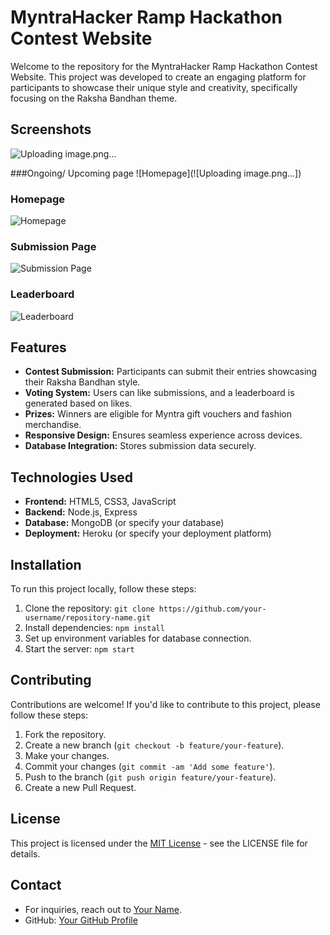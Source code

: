 # MyntraHacker Ramp Hackathon Contest Website

Welcome to the repository for the MyntraHacker Ramp Hackathon Contest Website. This project was developed to create an engaging platform for participants to showcase their unique style and creativity, specifically focusing on the Raksha Bandhan theme.

## Screenshots
![Uploading image.png…]()

###Ongoing/ Upcoming page
![Homepage](![Uploading image.png…])

### Homepage
![Homepage](screenshots/homepage.png)

### Submission Page
![Submission Page](screenshots/submission.png)

### Leaderboard
![Leaderboard](screenshots/leaderboard.png)

## Features

- **Contest Submission:** Participants can submit their entries showcasing their Raksha Bandhan style.
- **Voting System:** Users can like submissions, and a leaderboard is generated based on likes.
- **Prizes:** Winners are eligible for Myntra gift vouchers and fashion merchandise.
- **Responsive Design:** Ensures seamless experience across devices.
- **Database Integration:** Stores submission data securely.

## Technologies Used

- **Frontend:** HTML5, CSS3, JavaScript
- **Backend:** Node.js, Express
- **Database:** MongoDB (or specify your database)
- **Deployment:** Heroku (or specify your deployment platform)

## Installation

To run this project locally, follow these steps:

1. Clone the repository: `git clone https://github.com/your-username/repository-name.git`
2. Install dependencies: `npm install`
3. Set up environment variables for database connection.
4. Start the server: `npm start`

## Contributing

Contributions are welcome! If you'd like to contribute to this project, please follow these steps:

1. Fork the repository.
2. Create a new branch (`git checkout -b feature/your-feature`).
3. Make your changes.
4. Commit your changes (`git commit -am 'Add some feature'`).
5. Push to the branch (`git push origin feature/your-feature`).
6. Create a new Pull Request.

## License

This project is licensed under the [MIT License](https://opensource.org/licenses/MIT) - see the LICENSE file for details.

## Contact

- For inquiries, reach out to [Your Name](mailto:your-email@example.com).
- GitHub: [Your GitHub Profile](https://github.com/your-username)
